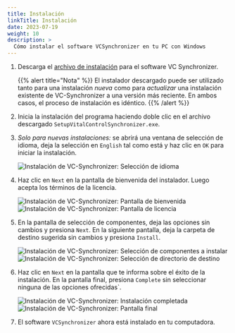 ```yaml
---
title: Instalación
linkTitle: Instalación
date: 2023-07-19
weight: 10
description: >
  Cómo instalar el software VCSynchronizer en tu PC con Windows
---
```

1. Descarga el [archivo de instalación](/download/SetupVitalControlSynchronizer.exe) para el software VC Synchronizer.

   {{% alert title="Nota" %}}
  El instalador descargado puede ser utilizado tanto para una instalación *nueva* como para *actualizar* una instalación existente de VC-Synchronizer a una versión más reciente. En ambos casos, el proceso de instalación es idéntico.
   {{% /alert %}}

2. Inicia la instalación del programa haciendo doble clic en el archivo descargado `SetupVitalControlSynchronizer.exe`.

3. *Solo para nuevas instalaciones:* se abrirá una ventana de selección de idioma, deja la selección en `English` tal como está y haz clic en `OK` para iniciar la instalación.

   ![Instalación de VC-Synchronizer: Selección de idioma](../images/installation/lang-select.png "Selección de idioma")

4. Haz clic en `Next` en la pantalla de bienvenida del instalador. Luego acepta los términos de la licencia.

   ![Instalación de VC-Synchronizer: Pantalla de bienvenida](../images/installation/welcome.png "Pantalla de bienvenida") ![Instalación de VC-Synchronizer: Pantalla de licencia](../images/installation/license.png "Pantalla de licencia")

5. En la pantalla de selección de componentes, deja las opciones sin cambios y presiona `Next`. En la siguiente pantalla, deja la carpeta de destino sugerida sin cambios y presiona `Install`.

   ![Instalación de VC-Synchronizer: Selección de componentes a instalar](../images/installation/components.png "Selección de componentes") ![Instalación de VC-Synchronizer: Selección de directorio de destino](../images/installation/install-dir.png "Selección de directorio de destino")

6. Haz clic en `Next` en la pantalla que te informa sobre el éxito de la instalación. En la pantalla final, presiona `Complete` sin seleccionar ninguna de las opciones ofrecidas`.

   ![Instalación de VC-Synchronizer: Instalación completada](../images/installation/completed.png "Instalación completada") ![Instalación de VC-Synchronizer: Pantalla final](../images/installation/finish.png "Instalación exitosa")

7. El software `VCSynchronizer` ahora está instalado en tu computadora.
